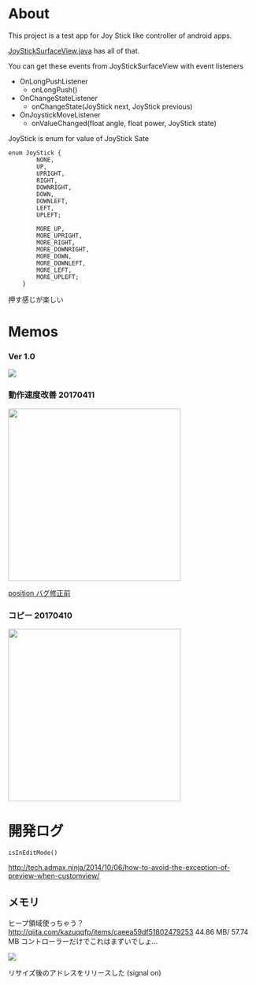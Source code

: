 # About

This project is a test app for Joy Stick like controller of android apps.

[JoyStickSurfaceView.java]( ./app/src/main/java/rimp/rild/com/android/android_joystick_controler_test/JoyStickSurfaceView.java) has all of that.
 
 You can get these events from JoyStickSurfaceView with event listeners
 
 - OnLongPushListener
    - onLongPush()
 - OnChangeStateListener
    - onChangeState(JoyStick next, JoyStick previous)
 - OnJoystickMoveListener
    - onValueChanged(float angle, float power, JoyStick state)
   
 JoyStick is enum for value of JoyStick Sate
 
 ```
 enum JoyStick {
         NONE,
         UP,
         UPRIGHT,
         RIGHT,
         DOWNRIGHT,
         DOWN,
         DOWNLEFT,
         LEFT,
         UPLEFT;
         
         MORE_UP,
         MORE_UPRIGHT,
         MORE_RIGHT,
         MORE_DOWNRIGHT,
         MORE_DOWN,
         MORE_DOWNLEFT,
         MORE_LEFT,
         MORE_UPLEFT;
     }
 ```
 
押す感じが楽しい

# Memos

### Ver 1.0

[<img src="https://gyazo.com/04c453e88a1f284a1aedbda8b5e3e3fe.png" 
/>](https://youtu.be/WJPi255NAYU)


### 動作速度改善 20170411

[<img width=350 src="https://gyazo.com/ab7786d2d2cd278c62f532ce6a1e3769.png"/>](https://youtu.be/45rPExCzwIQ)

[position バグ修正前](https://youtu.be/hu9dCQL4hhA)

### コピー 20170410

[<img width=350 src="https://gyazo.com/e1be98a0ab3aca90676163674fd27bfb.png">](https://youtu.be/FuGfqBKRkes)

# 開発ログ

`isInEditMode()`

http://tech.admax.ninja/2014/10/06/how-to-avoid-the-exception-of-preview-when-customview/


## メモリ

ヒープ領域使っちゃう？
http://qiita.com/kazuqqfp/items/caeea59df51802479253
44.86 MB/ 57.74 MB
コントローラーだけでこれはまずいでしょ...

<img src="https://gyazo.com/2fa06d4fb15ab37699c7e4e50a5f9080.png" />

リサイズ後のアドレスをリリースした (signal on)




